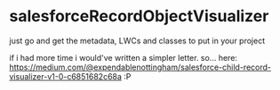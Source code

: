 # salesforceRecordObjectVisualizer
just go and get the metadata, LWCs and classes to put in your project 

if i had more time i would've written a simpler letter. 
so... here: https://medium.com/@expendablenottingham/salesforce-child-record-visualizer-v1-0-c6851682c68a
:P 
